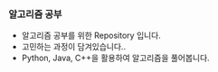 ### 알고리즘 공부

- 알고리즘 공부를 위한 Repository 입니다.
- 고민하는 과정이 담겨있습니다.. 
- Python, Java, C++을 활용하여 알고리즘을 풀어봅니다.
